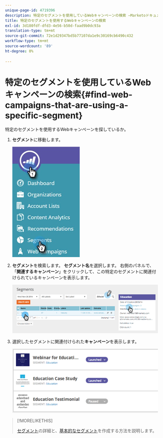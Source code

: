 ```yaml
---
unique-page-id: 4719396
description: 特定のセグメントを使用しているWebキャンペーンの検索 —Marketoドキュメント — 製品ドキュメント
title: 特定のセグメントを使用するWebキャンペーンの検索
exl-id: 3d180fdf-dfd3-4e56-b50d-faad9b0dc93a
translation-type: tm+mt
source-git-commit: 72e1d29347bd5b77107da1e9c30169cb6490c432
workflow-type: tm+mt
source-wordcount: '89'
ht-degree: 0%

---
```


# 特定のセグメントを使用しているWebキャンペーンの検索{#find-web-campaigns-that-are-using-a-specific-segment}

特定のセグメントを使用するWebキャンペーンを探しているか。

1. **セグメント**&#x200B;に移動します。

   ![](assets/new-dropdown-segments-hand-1.jpg)

1. **セグメント**&#x200B;を検索します。 **セグメント名**&#x200B;を選択します。 右側のパネルで、「**関連するキャンペーン**」をクリックして、この特定のセグメントに関連付けられているキャンペーンを表示します。

   ![](assets/image2014-11-26-14-21-59.png)

1. 選択したセグメントに関連付けられた&#x200B;**キャンペーン**&#x200B;を表示します。

   ![](assets/image2014-11-26-14-3a25-3a30.png)

>[!MORELIKETHIS]
>
>[セグメント](/help/marketo/product-docs/web-personalization/using-web-segments/web-segments.md)の詳細と、[基本的なセグメント](/help/marketo/product-docs/web-personalization/using-web-segments/create-a-basic-web-segment.md)を作成する方法を説明します。
